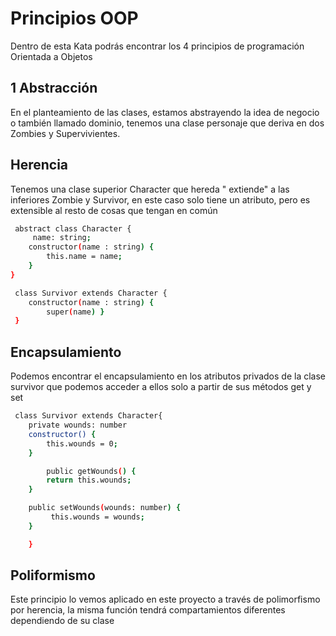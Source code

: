 # Principios OOP

Dentro de esta Kata podrás encontrar los 4 principios de programación Orientada a Objetos


## 1 Abstracción

En el planteamiento de las clases, estamos abstrayendo la idea de negocio o también llamado dominio, tenemos una clase personaje que deriva en dos Zombies y Supervivientes.

## Herencia
Tenemos una clase superior Character que hereda " extiende" a las inferiores Zombie y Survivor, en este caso solo tiene un atributo, pero es extensible al resto de cosas que tengan en común

``` Bash
 abstract class Character {
     name: string;
    constructor(name : string) {
        this.name = name;
    }   
}

 class Survivor extends Character {
    constructor(name : string) {
        super(name) }
 }


```
## Encapsulamiento

Podemos encontrar el encapsulamiento en los atributos privados de la clase survivor que podemos acceder a ellos solo a partir de sus métodos get y set 

``` Bash
 class Survivor extends Character{
    private wounds: number 
    constructor() {
        this.wounds = 0;
    }

        public getWounds() {
        return this.wounds;
    }

    public setWounds(wounds: number) {
         this.wounds = wounds;
    }

    }


```

## Poliformismo
Este principio lo vemos aplicado en este proyecto a través de polimorfismo por herencia, la misma función tendrá compartamientos diferentes dependiendo de su clase

